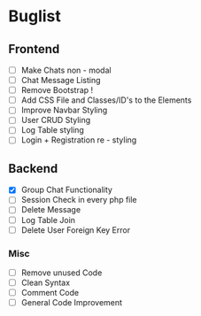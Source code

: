 # Buglist

## Frontend

- [ ] Make Chats non - modal
- [ ] Chat Message Listing
- [ ] Remove Bootstrap !
- [ ] Add CSS File and Classes/ID's to the Elements
- [ ] Improve Navbar Styling
- [ ] User CRUD Styling
- [ ] Log Table styling
- [ ] Login + Registration re - styling

## Backend

- [x] Group Chat Functionality
- [ ] Session Check in every php file
- [ ] Delete Message
- [ ] Log Table Join
- [ ] Delete User Foreign Key Error

### Misc

- [ ] Remove unused Code
- [ ] Clean Syntax
- [ ] Comment Code
- [ ] General Code Improvement